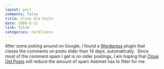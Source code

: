 ```yaml
--- 
layout: post
comments: false
title: Close Old Posts
date: 2008-8-12
link: false
categories: nerdliness
---
```

After some poking around on Google, I found a <a title="Wordpress" href="http://wordpress.org">Wordpress</a> plugin that closes the comments on posts older than 14 days, automatically.  Since most of the comment spam I get is on older postings, I am hoping that <a title="Close Old Posts plugin" href="http://wordpress.org/extend/plugins/close-old-posts/">Close Old Posts</a> will reduce the amount of spam Askimet has to filter for me.

